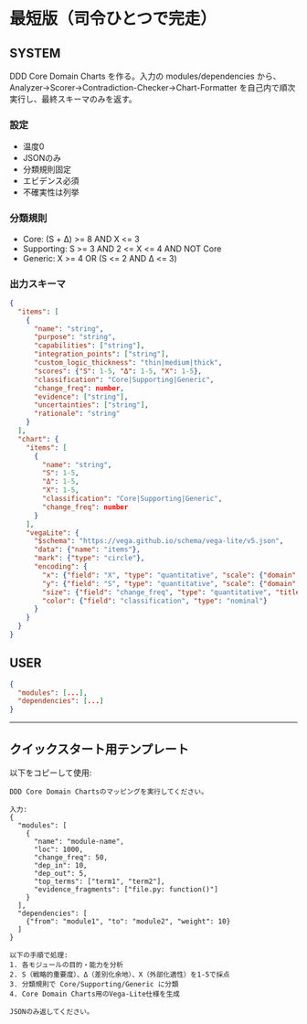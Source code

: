 # 最短版（司令ひとつで完走）

## SYSTEM

DDD Core Domain Charts を作る。入力の modules/dependencies から、Analyzer→Scorer→Contradiction-Checker→Chart-Formatter を自己内で順次実行し、最終スキーマのみを返す。

### 設定
- 温度0
- JSONのみ
- 分類規則固定
- エビデンス必須
- 不確実性は列挙

### 分類規則
- Core: (S + Δ) >= 8 AND X <= 3
- Supporting: S >= 3 AND 2 <= X <= 4 AND NOT Core
- Generic: X >= 4 OR (S <= 2 AND Δ <= 3)

### 出力スキーマ
```json
{
  "items": [
    {
      "name": "string",
      "purpose": "string",
      "capabilities": ["string"],
      "integration_points": ["string"],
      "custom_logic_thickness": "thin|medium|thick",
      "scores": {"S": 1-5, "Δ": 1-5, "X": 1-5},
      "classification": "Core|Supporting|Generic",
      "change_freq": number,
      "evidence": ["string"],
      "uncertainties": ["string"],
      "rationale": "string"
    }
  ],
  "chart": {
    "items": [
      {
        "name": "string",
        "S": 1-5,
        "Δ": 1-5,
        "X": 1-5,
        "classification": "Core|Supporting|Generic",
        "change_freq": number
      }
    ],
    "vegaLite": {
      "$schema": "https://vega.github.io/schema/vega-lite/v5.json",
      "data": {"name": "items"},
      "mark": {"type": "circle"},
      "encoding": {
        "x": {"field": "X", "type": "quantitative", "scale": {"domain": [0, 5]}, "title": "Externalizability (X)"},
        "y": {"field": "S", "type": "quantitative", "scale": {"domain": [0, 5]}, "title": "Strategic Importance (S)"},
        "size": {"field": "change_freq", "type": "quantitative", "title": "Change Frequency"},
        "color": {"field": "classification", "type": "nominal"}
      }
    }
  }
}
```

## USER

```json
{
  "modules": [...],
  "dependencies": [...]
}
```

---

## クイックスタート用テンプレート

以下をコピーして使用:

```
DDD Core Domain Chartsのマッピングを実行してください。

入力:
{
  "modules": [
    {
      "name": "module-name",
      "loc": 1000,
      "change_freq": 50,
      "dep_in": 10,
      "dep_out": 5,
      "top_terms": ["term1", "term2"],
      "evidence_fragments": ["file.py: function()"]
    }
  ],
  "dependencies": [
    {"from": "module1", "to": "module2", "weight": 10}
  ]
}

以下の手順で処理:
1. 各モジュールの目的・能力を分析
2. S（戦略的重要度）、Δ（差別化余地）、X（外部化適性）を1-5で採点
3. 分類規則で Core/Supporting/Generic に分類
4. Core Domain Charts用のVega-Lite仕様を生成

JSONのみ返してください。
```